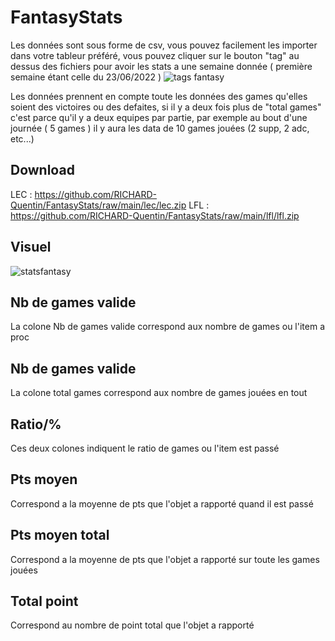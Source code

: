 # FantasyStats

Les données sont sous forme de csv, vous pouvez facilement les importer dans votre tableur préféré, vous pouvez cliquer sur le bouton "tag" au dessus des fichiers pour avoir les stats a une semaine donnée ( première semaine étant celle du 23/06/2022 )
![tags fantasy](https://user-images.githubusercontent.com/56677909/175285418-5c0594bb-e8dd-4aed-a786-d4ad6793a395.PNG)

Les données prennent en compte toute les données des games qu'elles soient des victoires ou des defaites, si il y a deux fois plus de "total games" c'est parce qu'il y a deux equipes par partie, par exemple au bout d'une journée ( 5 games ) il y aura les data de 10 games jouées (2 supp, 2 adc, etc...)

## Download
LEC : https://github.com/RICHARD-Quentin/FantasyStats/raw/main/lec/lec.zip
LFL : https://github.com/RICHARD-Quentin/FantasyStats/raw/main/lfl/lfl.zip

## Visuel 

![statsfantasy](https://user-images.githubusercontent.com/56677909/175285408-603e457f-7c72-4f6e-b474-904ee92d99dc.PNG)


## Nb de games valide

La colone Nb de games valide correspond aux nombre de games ou l'item a proc

## Nb de games valide

La colone total games correspond aux nombre de games jouées en tout

## Ratio/%

Ces deux colones indiquent le ratio de games ou l'item est passé

## Pts moyen

Correspond a la moyenne de pts que l'objet a rapporté quand il est passé

## Pts moyen total

Correspond a la moyenne de pts que l'objet a rapporté sur toute les games jouées

## Total point

Correspond au nombre de point total que l'objet a rapporté

